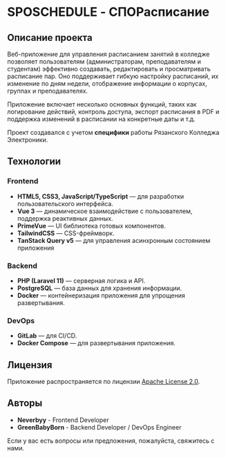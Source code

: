 # SPOSCHEDULE - СПОРасписание

## Описание проекта

Веб-приложение для управления расписанием занятий в колледже позволяет пользователям (администраторам, преподавателям и студентам) эффективно создавать, редактировать и просматривать расписание пар. Оно поддерживает гибкую настройку расписаний, их изменение по дням недели, отображение информации о корпусах, группах и преподавателях.

Приложение включает несколько основных функций, таких как логирование действий, контроль доступа, экспорт расписания в PDF и поддержка изменений в расписании на конкретные даты и т.д.

Проект создавался с учетом **специфики** работы Рязанского Колледжа Электроники.

## Технологии

### Frontend

- **HTML5, CSS3, JavaScript/TypeScript** — для разработки пользовательского интерфейса.
- **Vue 3** — динамическое взаимодействие с пользователем, поддержка реактивных данных.
- **PrimeVue** — UI библиотека готовых компонентов.
- **TailwindCSS** — CSS-фреймворк.
- **TanStack Query v5** — для управления асинхронным состоянием приложения

### Backend

- **PHP (Laravel 11)** — серверная логика и API.
- **PostgreSQL** — база данных для хранения информации.
- **Docker** — контейнеризация приложения для упрощения развертывания.

### DevOps

- **GitLab** — для CI/CD.
- **Docker Compose** — для развертывания приложения.


## Лицензия

Приложение распространяется по лицензии [Apache License 2.0](LICENSE).

## Авторы

- **Neverbyy** - Frontend Developer
- **GreenBabyBorn** - Backend Developer / DevOps Engineer

Если у вас есть вопросы или предложения, пожалуйста, свяжитесь с нами.
